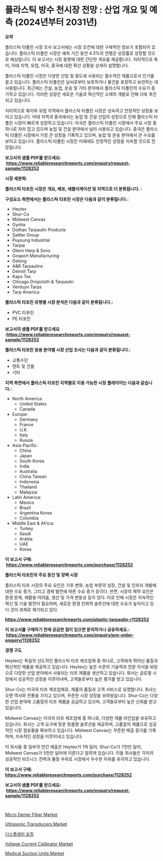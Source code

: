 <p><h1>플라스틱 방수 천시장 전망 : 산업 개요 및 예측 (2024년부터 2031년)</h1></p><p><strong>요약</strong></p>
<p><p>플라스틱 타풀린 시장 조사 보고서에는 시장 조건에 대한 구체적인 정보가 포함되어 있습니다. 플라스틱 타풀린 시장은 예측 기간 동안 4.3%의 연평균 성장률로 성장할 것으로 예상됩니다. 이 보고서는 시장 동향에 대한 간단한 개요를 제공합니다. 지리적으로 북미, 아태 지역, 유럽, 미국, 중국에 대한 확산 상황을 상세히 설명합니다.</p><p>플라스틱 타풀린 시장은 다양한 산업 및 용도에 사용되는 필수적인 제품으로서 인기를 끌고 있습니다. 플라스틱 타풀린은 날씨로부터 보호하거나 물건을 포장하고 보관하는 데 사용됩니다. 최근에는 건설, 농업, 운송 및 기타 분야에서 플라스틱 타풀린의 수요가 증가하고 있습니다. 이러한 성장은 새로운 기술과 혁신적인 소재의 개발로 인해 더욱 촉진되고 있습니다.</p><p>지리적으로 북미와 유럽 지역에서 플라스틱 타풀린 시장은 성숙하고 안정적인 성장을 보이고 있습니다. 아태 지역과 중국에서는 농업 및 건설 산업의 성장으로 인해 플라스틱 타풀린 시장이 빠르게 성장하고 있습니다. 미국은 플라스틱 타풀린 시장에서 주요 시장 중 하나로 자리 잡고 있으며 농업 및 건설 분야에서 널리 사용되고 있습니다. 중국은 플라스틱 타풀린 시장에서 가장 큰 성장을 기록하고 있으며, 농업 및 운송 분야에서 큰 수요를 보이고 있습니다. 플라스틱 타풀린 시장은 미래에도 안정적인 성장을 지속할 것으로 전망됩니다.</p></p>
<p><strong>보고서의 샘플 PDF를 받으세요: &nbsp;<a href="https://www.reliableresearchreports.com/enquiry/request-sample/1128252">https://www.reliableresearchreports.com/enquiry/request-sample/1128252</a></strong></p>
<p><strong>시장 세분화:</strong></p>
<p><strong> 플라스틱 타포린 시장은 개요, 배포, 애플리케이션 및 지역으로 더 분류됩니다. :</strong></p>
<p><strong>구성요소 측면에서는 플라스틱 타포린 시장은 다음과 같이 분류됩니다.:</strong></p>
<p><ul><li>Heytex</li><li>Shur-Co</li><li>Midwest Canvas</li><li>Gyoha</li><li>Dothan Tarpaulin Products</li><li>Sattler Group</li><li>Puyoung Industrial</li><li>Tarpia</li><li>Glenn Harp & Sons</li><li>Gosport Manufacturing</li><li>Delong</li><li>A&R Tarpaulins</li><li>Detroit Tarp</li><li>Kaps Tex</li><li>Chicago Dropcloth & Tarpaulin</li><li>Verduyn Tarps</li><li>Tarp America</li></ul></p>
<p><strong> 플라스틱 타포린 유형별 시장 분석은 다음과 같이 분류됩니다.:</strong></p>
<p><ul><li>PVC 타포린</li><li>PE 타포린</li></ul></p>
<p><strong>보고서의 샘플 PDF를 받으세요 :<a href="https://www.reliableresearchreports.com/enquiry/request-sample/1128252">https://www.reliableresearchreports.com/enquiry/request-sample/1128252</a></strong></p>
<p><strong> 플라스틱 타포린 응용 분야별 시장 산업 조사는 다음과 같이 분류됩니다.:</strong></p>
<p><ul><li>교통수단</li><li>텐트 및 건물</li><li>기타</li></ul></p>
<p><strong>지역 측면에서 플라스틱 타포린 지역별로 이용 가능한 시장 플레이어는 다음과 같습니다.:</strong></p>
<p><ul>
    <li>
        North America:
        <ul>
            <li>United States</li>
            <li>Canada</li>
        </ul>
    </li>
    <li>
        Europe:
        <ul>
            <li>Germany</li>
            <li>France</li>
            <li>U.K.</li>
            <li>Italy</li>
            <li>Russia</li>
        </ul>
    </li>
    <li>
        Asia-Pacific:
        <ul>
            <li>China</li>
            <li>Japan</li>
            <li>South Korea</li>
            <li>India</li>
            <li>Australia</li>
            <li>China Taiwan</li>
            <li>Indonesia</li>
            <li>Thailand</li>
            <li>Malaysia</li>
        </ul>
    </li>
    <li>
        Latin America:
        <ul>
            <li>Mexico</li>
            <li>Brazil</li>
            <li>Argentina Korea</li>
            <li>Colombia</li>
        </ul>
    </li>
    <li>
        Middle East & Africa:
        <ul>
            <li>Turkey</li>
            <li>Saudi</li>
            <li>Arabia</li>
            <li>UAE</li>
            <li>Korea</li>
        </ul>
    </li>
    </ul></p>
<p><strong>이 보고서 구매: &nbsp;<a href="https://www.reliableresearchreports.com/purchase/1128252">https://www.reliableresearchreports.com/purchase/1128252</a></strong></p>
<p><strong>플라스틱 타포린의 주요 동인 및 장벽 시장</strong></p>
<p><p>플라스틱 타프 시장의 주요 요인은 기후 변화, 농업 부문의 성장, 건설 및 인프라 개발에 대한 수요 증가, 그리고 경제 발전에 따른 수요 증가 등이다. 반면, 시장의 제약 요인은 환경 문제, 재활용 어려움, 생산 및 가격 변동성 등이 있다. 이로 인해 시장은 지속적인 혁신 및 기술 발전이 필요하며, 새로운 환경 친화적 솔루션에 대한 수요가 높아지고 있다.것이 과제로 제기되고 있다.</p></p>
<p><strong><a href="https://www.reliableresearchreports.com/plastic-tarpaulin-r1128252">https://www.reliableresearchreports.com/plastic-tarpaulin-r1128252</a></strong></p>
<p><strong>이 보고서를 구매하기 전에 궁금한 점이 있으면 문의하거나 공유하세요.: &nbsp;<a href="https://www.reliableresearchreports.com/enquiry/pre-order-enquiry/1128252">https://www.reliableresearchreports.com/enquiry/pre-order-enquiry/1128252</a></strong></p>
<p><strong>경쟁 구도</strong></p>
<p><p>Heytex는 독일의 선도적인 플라스틱 타프 제조업체 중 하나로, 고객에게 뛰어난 품질과 혁신적인 제품을 제공하고 있습니다. Heytex는 높은 수준의 기술력과 전문 지식을 바탕으로 다양한 산업 분야에서 사용되는 타프 제품을 생산하고 있습니다. 회사는 글로벌 시장에서 성공적인 성장을 이루어내며, 고객들로부터 높은 평가를 받고 있습니다.</p><p>Shur-Co는 미국의 타프 제조업체로, 제품의 품질과 고객 서비스로 유명합니다. 회사는 오랜 역사와 전통을 가지고 있으며, 꾸준한 시장 성장을 보여왔습니다. Shur-Co는 다양한 산업 분야에 고품질의 타프 제품을 공급하고 있으며, 고객들로부터 높은 신뢰를 받고 있습니다.</p><p>Midwest Canvas는 미국의 타프 제조업체 중 하나로, 다양한 제품 라인업을 보유하고 있습니다. 회사는 고객 요구에 맞춘 맞춤형 솔루션을 제공하며, 고품질의 제품으로 성공적인 시장 점유율을 확보하고 있습니다. Midwest Canvas는 꾸준한 매출 증가를 기록하며, 지속적인 성장을 이루어내고 있습니다.</p><p>이 회사들 중 일부의 연간 매출은 Heytex가 1억 달러, Shur-Co가 7천만 달러, Midwest Canvas가 5천만 달러에 이른다고 알려져 있습니다. 이들 회사들은 각자의 성공적인 비즈니스 전략과 품질 우위로 시장에서 우수한 지위를 유지하고 있습니다.</p></p>
<p><strong>이 보고서 구매: &nbsp; <a href="https://www.reliableresearchreports.com/purchase/1128252">https://www.reliableresearchreports.com/purchase/1128252</a></strong></p>
<p><strong>보고서의 샘플 PDF를 받으세요: &nbsp;<a href="https://www.reliableresearchreports.com/enquiry/request-sample/1128252">https://www.reliableresearchreports.com/enquiry/request-sample/1128252</a></strong><strong></strong></p>
<p>&nbsp;</p>
<p><p><a href="https://issuu.com/reportprime-2/docs/micro-denier-fiber-market-size-2030.pptx">Micro Denier Fiber Market</a></p><p><a href="https://view.publitas.com/reportprime-1/ultrasonic-transducers-market-furnishes-information-on-market-share-market-trends-and-market-growth/">Ultrasonic Transducers Market</a></p><p><a href="https://medium.com/@kenyonjohns/%EB%94%94%EC%BD%94%EB%94%A9-%EB%94%94%EC%8A%A4%ED%94%8C%EB%A0%88%EC%9D%B4-%ED%8F%AC%EC%9E%A5-%EC%8B%9C%EC%9E%A5-%EC%A7%80%ED%91%9C-%EC%8B%9C%EC%9E%A5-%EC%A0%90%EC%9C%A0%EC%9C%A8-%ED%8A%B8%EB%A0%8C%EB%93%9C-%EB%B0%8F-%EC%84%B1%EC%9E%A5-%EC%96%91%EC%83%81-2be329f26d10">디스플레이 포장</a></p><p><a href="https://github.com/khayangel/Market-Research-Report-List-3/blob/main/voltage-current-calibrator-market.md">Voltage Current Calibrator Market</a></p><p><a href="https://sore-arch-6db.notion.site/Medical-Suction-Units-Market-Exploring-Market-Share-Market-Trends-and-Future-Growth-2d088eb158c842419c5572bc7e2cf384">Medical Suction Units Market</a></p></p>